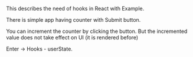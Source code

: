 This describes the need of hooks in React with Example.

There is simple app having counter with Submit button.

You can increment the counter by clicking the button. 
But the incremented value does not take effect on UI (it is rendered before)

Enter -> Hooks - userState.